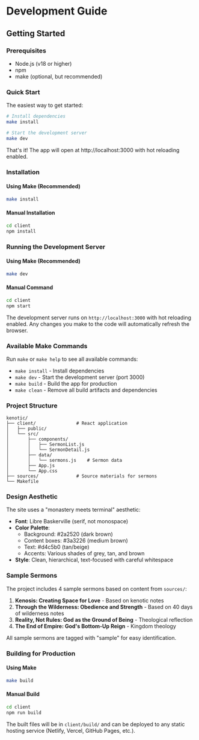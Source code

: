 # Development Guide

## Getting Started

### Prerequisites

- Node.js (v18 or higher)
- npm
- make (optional, but recommended)

### Quick Start

The easiest way to get started:

```bash
# Install dependencies
make install

# Start the development server
make dev
```

That's it! The app will open at http://localhost:3000 with hot reloading enabled.

### Installation

#### Using Make (Recommended)

```bash
make install
```

#### Manual Installation

```bash
cd client
npm install
```

### Running the Development Server

#### Using Make (Recommended)

```bash
make dev
```

#### Manual Command

```bash
cd client
npm start
```

The development server runs on `http://localhost:3000` with hot reloading enabled. Any changes you make to the code will automatically refresh the browser.

### Available Make Commands

Run `make` or `make help` to see all available commands:

- `make install` - Install dependencies
- `make dev` - Start the development server (port 3000)
- `make build` - Build the app for production
- `make clean` - Remove all build artifacts and dependencies

### Project Structure

```
kenotic/
├── client/               # React application
│   ├── public/
│   └── src/
│       ├── components/
│       │   ├── SermonList.js
│       │   └── SermonDetail.js
│       ├── data/
│       │   └── sermons.js    # Sermon data
│       ├── App.js
│       └── App.css
├── sources/              # Source materials for sermons
└── Makefile
```

### Design Aesthetic

The site uses a "monastery meets terminal" aesthetic:

- **Font**: Libre Baskerville (serif, not monospace)
- **Color Palette**:
  - Background: #2a2520 (dark brown)
  - Content boxes: #3a3226 (medium brown)
  - Text: #d4c5b0 (tan/beige)
  - Accents: Various shades of grey, tan, and brown
- **Style**: Clean, hierarchical, text-focused with careful whitespace

### Sample Sermons

The project includes 4 sample sermons based on content from `sources/`:

1. **Kenosis: Creating Space for Love** - Based on kenotic notes
2. **Through the Wilderness: Obedience and Strength** - Based on 40 days of wilderness notes
3. **Reality, Not Rules: God as the Ground of Being** - Theological reflection
4. **The End of Empire: God's Bottom-Up Reign** - Kingdom theology

All sample sermons are tagged with "sample" for easy identification.

### Building for Production

#### Using Make

```bash
make build
```

#### Manual Build

```bash
cd client
npm run build
```

The built files will be in `client/build/` and can be deployed to any static hosting service (Netlify, Vercel, GitHub Pages, etc.).
